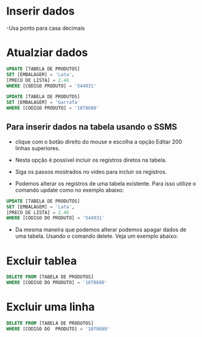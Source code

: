 # Inserir dados

-Usa ponto para casa decimais

# Atualziar dados
~~~sql
UPDATE [TABELA DE PRODUTOS] 
SET [EMBALAGEM] = 'Lata',
[PRECO DE LISTA] = 2.46
WHERE [CODIGO PRODUTO] = '544931'

UPDATE [TABELA DE PRODUTOS]
SET [EMBALAGEM] = 'Garrafa'
WHERE [CODIGO PRODUTO] = '1078680'
~~~

## Para inserir dados na tabela usando o SSMS 

- clique com o botão direito do mouse e escolha a opção Editar 200 linhas superiores.
- Nesta opção é possível incluir os registros diretos na tabela.
- Siga os passos mostrados no vídeo para incluir os registros.

- Podemos alterar os registros de uma tabela existente. Para isso utilize o comando update como no exemplo abaixo:

~~~sql
UPDATE [TABELA DE PRODUTOS]
SET [EMBALAGEM] = 'Lata',
[PRECO DE LISTA] = 2.46
WHERE [CODIGO DO PRODUTO] = '544931'
~~~

- Da mesma maneira que podemos alterar podemos apagar dados de uma tabela. Usando o comando delete. Veja um exemplo abaixo:

# Excluir tablea

~~~sql
DELETE FROM [TABELA DE PRODUTOS]
WHERE [CODIGO DO PRODUTO] = '1078680'
~~~

# Excluir uma linha
~~~sql
DELETE FROM [TABELA DE PRODUTOS]
WHERE [CODIGO DO  PRODUTO] = '1078680'
~~~